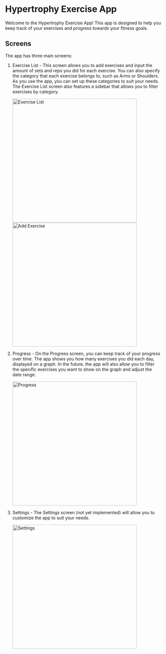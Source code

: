 # Hypertrophy Exercise App

Welcome to the Hypertrophy Exercise App! This app is designed to help you keep track of your exercises and progress towards your fitness goals.

## Screens

The app has three main screens:

1. Exercise List - This screen allows you to add exercises and input the amount of sets and reps you did for each exercise. You can also specify the category that each exercise belongs to, such as Arms or Shoulders. As you use the app, you can set up these categories to suit your needs. The Exercise List screen also features a sidebar that allows you to filter exercises by category.

   <img src="images/Exercises.png" alt="Exercise List" width="400"/>
   <img src="images/AddExercise.png" alt="Add Exercise" width="400"/>

2. Progress - On the Progress screen, you can keep track of your progress over time. The app shows you how many exercises you did each day, displayed on a graph. In the future, the app will also allow you to filter the specific exercises you want to show on the graph and adjust the date range.

   <img src="images/Progress.png" alt="Progress" width="400"/>

3. Settings - The Settings screen (not yet implemented) will allow you to customize the app to suit your needs.

   <img src="images/Settings.png" alt="Settings" width="400"/>
